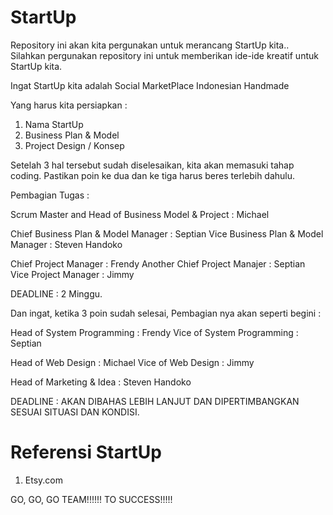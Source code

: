 StartUp
=======
Repository ini akan kita pergunakan untuk merancang StartUp kita.. Silahkan pergunakan repository ini untuk memberikan ide-ide kreatif untuk StartUp kita.

Ingat StartUp kita adalah Social MarketPlace Indonesian Handmade

Yang harus kita persiapkan :
1. Nama StartUp
2. Business Plan & Model
3. Project Design / Konsep

Setelah 3 hal tersebut sudah diselesaikan, kita akan memasuki tahap coding. Pastikan poin ke dua dan ke tiga harus beres terlebih dahulu. 

Pembagian Tugas :

Scrum Master and Head of Business Model & Project : Michael

Chief Business Plan & Model Manager : Septian
Vice Business Plan & Model Manager  : Steven Handoko

Chief Project Manager 				: Frendy
Another Chief Project Manajer		: Septian
Vice Project Manager 				: Jimmy 

DEADLINE : 2 Minggu.


Dan ingat, ketika 3 poin sudah selesai, Pembagian nya akan seperti begini :

Head of System Programming : Frendy
Vice of System Programming : Septian

Head of Web Design : Michael
Vice of Web Design : Jimmy

Head of Marketing & Idea : Steven Handoko

DEADLINE : AKAN DIBAHAS LEBIH LANJUT DAN DIPERTIMBANGKAN SESUAI SITUASI DAN KONDISI.

Referensi StartUp
=================
1. Etsy.com

GO, GO, GO TEAM!!!!!! TO SUCCESS!!!!! 